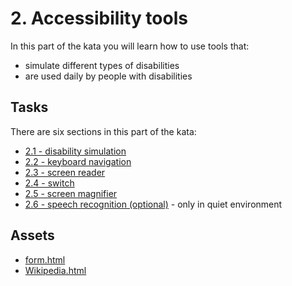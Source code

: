 # 2. Accessibility tools

In this part of the kata you will learn how to use tools that:

- simulate different types of disabilities
- are used daily by people with disabilities

## Tasks

There are six sections in this part of the kata:

- [2.1 - disability simulation](./2.1-disability-simulation.md)
- [2.2 - keyboard navigation](./2.2-keyboard-navigation.md)
- [2.3 - screen reader](./2.3-screen-reader.md)
- [2.4 - switch](./2.4-switch.md)
- [2.5 - screen magnifier](./2.5-screen-magnifier.md)
- [2.6 - speech recognition (optional)](./2.6-speech-recognition.md) - only in quiet environment

## Assets

- [form.html](./assets/form.html)
- [Wikipedia.html](./assets/Wikipedia.html)
